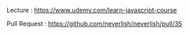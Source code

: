 Lecture : https://www.udemy.com/learn-javascript-course

Pull Request : https://github.com/neverlish/neverlish/pull/35
